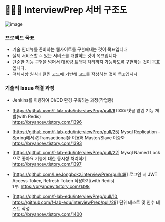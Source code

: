 # 🧑🏻‍💻 InterviewPrep 서버 구조도
![image](https://github.com/f-lab-edu/interviewPrep/assets/134198681/0bdde62d-cbc2-4f26-8939-fdc091ea86a9)







### 프로젝트 목표
- 기술 인터뷰를 준비하는 웹사이트를 구현해내는 것이 목표입니다
- 실제 서비스할 수 있는 서비스를 개발하는 것이 목표입니다
- 단순한 기능 구현을 넘어서 대용량 트래픽 처리까지 가능하도록 구현하는 것이 목표입니다. 
- 객체지향 원칙과 클린 코드에 기반해 코드를 작성하는 것이 목표입니다


### 기술적 Issue 해결 과정

- Jenkins를 이용하여 CI/CD 환경 구축하는 과정(작업중)

- [https://github.com/f-lab-edu/interviewPrep/pull/8] SSE 댓글 알림 기능 개발(with Redis)<br>
   https://bryandev.tistory.com/1396
  
- [https://github.com/f-lab-edu/interviewPrep/pull/25] Mysql Replication - Spring에서 @Transactional을 이용해 Master/Slave 이중화<br>
   https://bryandev.tistory.com/1393 

- [https://github.com/f-lab-edu/interviewPrep/pull/22] Mysql Named Lock으로 좋아요 기능에 대한 동시성 처리하기<br>
   https://bryandev.tistory.com/1397

- [https://github.com/LeeJongbokz/interviewPrep/pull/48] 로그인 시 JWT Access Token, Refresh Token 적용하기(with Redis)<br>
  1부: https://bryandev.tistory.com/1398

- [https://github.com/f-lab-edu/interviewPrep/pull/10, https://github.com/f-lab-edu/interviewPrep/pull/28] 단위 테스트 및 인수 테스트 작성<br> 
  https://bryandev.tistory.com/1400  
